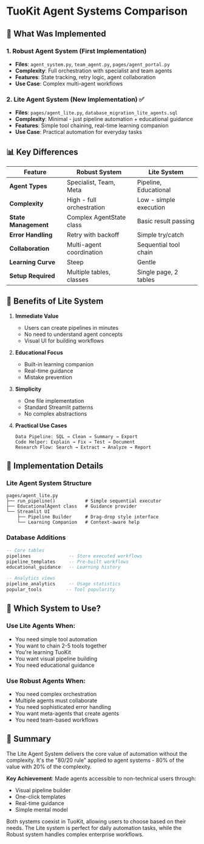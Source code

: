 # TuoKit Agent Systems Comparison

## 🎯 What Was Implemented

### 1. Robust Agent System (First Implementation)
- **Files**: `agent_system.py`, `team_agent.py`, `pages/agent_portal.py`
- **Complexity**: Full orchestration with specialist and team agents
- **Features**: State tracking, retry logic, agent collaboration
- **Use Case**: Complex multi-agent workflows

### 2. Lite Agent System (New Implementation) ✅
- **Files**: `pages/agent_lite.py`, `database_migration_lite_agents.sql`
- **Complexity**: Minimal - just pipeline automation + educational guidance
- **Features**: Simple tool chaining, real-time learning companion
- **Use Case**: Practical automation for everyday tasks

## 📊 Key Differences

| Feature | Robust System | Lite System |
|---------|--------------|-------------|
| **Agent Types** | Specialist, Team, Meta | Pipeline, Educational |
| **Complexity** | High - full orchestration | Low - simple execution |
| **State Management** | Complex AgentState class | Basic result passing |
| **Error Handling** | Retry with backoff | Simple try/catch |
| **Collaboration** | Multi-agent coordination | Sequential tool chain |
| **Learning Curve** | Steep | Gentle |
| **Setup Required** | Multiple tables, classes | Single page, 2 tables |

## 🚀 Benefits of Lite System

1. **Immediate Value**
   - Users can create pipelines in minutes
   - No need to understand agent concepts
   - Visual UI for building workflows

2. **Educational Focus**
   - Built-in learning companion
   - Real-time guidance
   - Mistake prevention

3. **Simplicity**
   - One file implementation
   - Standard Streamlit patterns
   - No complex abstractions

4. **Practical Use Cases**
   ```
   Data Pipeline: SQL → Clean → Summary → Export
   Code Helper: Explain → Fix → Test → Document
   Research Flow: Search → Extract → Analyze → Report
   ```

## 🔧 Implementation Details

### Lite Agent System Structure
```
pages/agent_lite.py
├── run_pipeline()           # Simple sequential executor
├── EducationalAgent class   # Guidance provider
└── Streamlit UI
    ├── Pipeline Builder     # Drag-drop style interface
    └── Learning Companion   # Context-aware help
```

### Database Additions
```sql
-- Core tables
pipelines              -- Store executed workflows
pipeline_templates     -- Pre-built workflows
educational_guidance   -- Learning history

-- Analytics views  
pipeline_analytics     -- Usage statistics
popular_tools         -- Tool popularity
```

## 📝 Which System to Use?

### Use Lite Agents When:
- You need simple tool automation
- You want to chain 2-5 tools together
- You're learning TuoKit
- You want visual pipeline building
- You need educational guidance

### Use Robust Agents When:
- You need complex orchestration
- Multiple agents must collaborate
- You need sophisticated error handling
- You want meta-agents that create agents
- You need team-based workflows

## 🎉 Summary

The Lite Agent System delivers the core value of automation without the complexity. It's the "80/20 rule" applied to agent systems - 80% of the value with 20% of the complexity.

**Key Achievement**: Made agents accessible to non-technical users through:
- Visual pipeline builder
- One-click templates
- Real-time guidance
- Simple mental model

Both systems coexist in TuoKit, allowing users to choose based on their needs. The Lite system is perfect for daily automation tasks, while the Robust system handles complex enterprise workflows.
